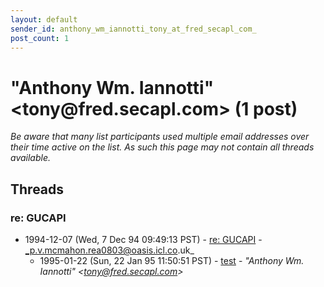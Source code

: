 ```yaml
---
layout: default
sender_id: anthony_wm_iannotti_tony_at_fred_secapl_com_
post_count: 1
---
```


# "Anthony Wm. Iannotti" <tony<span>@</span>fred.secapl.com> (1 post)

_Be aware that many list participants used multiple email addresses over their time active on the list. As such this page may not contain all threads available._

## Threads

### re: GUCAPI
+ 1994-12-07 (Wed, 7 Dec 94 09:49:13 PST) - [re: GUCAPI](/archive/1994/12/d64840e6f46e66f0f298fb00f33a41009b8431548fb651be60242e49a38a0f2f) - _p.v.mcmahon.rea0803@oasis.icl.co.uk_
  + 1995-01-22 (Sun, 22 Jan 95 11:50:51 PST) - [test](/archive/1995/01/7d087ce454c0909761c6bea318118cef8eb8b15a002094bf9daff7d28943fbc4) - _"Anthony Wm. Iannotti" \<tony@fred.secapl.com\>_

